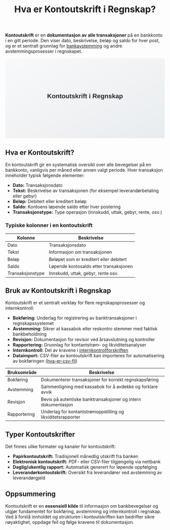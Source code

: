 ﻿---
title: "Hva er Kontoutskrift i Regnskap?"
seoTitle: "Hva er Kontoutskrift i Regnskap?"
meta_description: '**Kontoutskrift** er en **dokumentasjon av alle transaksjoner** på en bankkonto i en gitt periode. Den viser dato, beskrivelse, beløp og saldo for hver post, ...'
slug: hva-er-kontoutskrift
type: blog
layout: pages/single
---

**Kontoutskrift** er en **dokumentasjon av alle transaksjoner** på en bankkonto i en gitt periode. Den viser dato, beskrivelse, beløp og saldo for hver post, og er et sentralt grunnlag for [bankavstemming](/blogs/regnskap/hva-er-bankavstemming "Hva er Bankavstemming i Regnskap? En komplett guide til bankavstemminger") og andre avstemmingsprosesser i regnskapet.

![Illustrasjon som viser en kontoutskrift i regnskap](kontoutskrift-image.svg)

## Hva er Kontoutskrift?

En kontoutskrift gir en systematisk oversikt over alle bevegelser på en bankkonto, vanligvis per måned eller annen valgt periode. Hver transaksjon inneholder typisk følgende elementer:

* **Dato:** Transaksjonsdato
* **Tekst:** Beskrivelse av transaksjonen (for eksempel leverandørbetaling eller gebyr)
* **Beløp:** Debitert eller kreditert beløp
* **Saldo:** Kontoens løpende saldo etter hver postering
* **Transaksjonstype:** Type operasjon (innskudd, uttak, gebyr, rente, osv.)

### Typiske kolonner i en kontoutskrift

| Kolonne           | Beskrivelse                                            |
|-------------------|--------------------------------------------------------|
| Dato              | Transaksjonsdato                                       |
| Tekst             | Informasjon om transaksjonen                           |
| Beløp             | Beløpet som er kreditert eller debitert                |
| Saldo             | Løpende kontosaldo etter transaksjonen                 |
| Transaksjonstype  | Innskudd, uttak, gebyr, rente osv.                     |

## Bruk av Kontoutskrift i Regnskap

Kontoutskrift er et sentralt verktøy for flere regnskapsprosesser og internkontroll:

* **Bokføring:** Underlag for registrering av banktransaksjoner i regnskapssystemet
* **Avstemming:** Sikrer at kassabok eller reskontro stemmer med faktisk bankbeholdning
* **Revisjon:** Dokumentasjon for revisor ved årsavslutning og kontroller
* **Rapportering:** Grunnlag for kontantstrøm- og likviditetsanalyser
* **Internkontroll:** Del av kravene i [internkontrollforskriften](/blogs/regnskap/internkontrollforskriften "Hva er Internkontrollforskriften? Guide til internkontroll i regnskap")
* **Dataimport:** CSV-filer av kontoutskrift kan importeres for automatisering av bokføringen ([hva-er-csv-fil](/blogs/regnskap/hva-er-csv-fil "Hva er CSV-fil? Bruk i regnskap"))

| Bruksområde    | Beskrivelse                                                    |
|----------------|----------------------------------------------------------------|
| Bokføring      | Dokumenterer transaksjoner for korrekt regnskapsføring         |
| Avstemming     | Sammenligning med kassabok for å avdekke og forklare avvik     |
| Revisjon       | Bevis på autentiske banktransaksjoner og intern dokumentasjon  |
| Rapportering   | Underlag for kontantstrømoppstilling og likviditetsrapporter    |

## Typer Kontoutskrifter

Det finnes ulike formater og kanaler for kontoutskrift:

* **Papirkontoutskrift:** Tradisjonell månedlig utskrift fra banken
* **Elektronisk kontoutskrift:** PDF- eller CSV-filer tilgjengelig via nettbank
* **Daglig/ukentlig rapport:** Automatisk generert for løpende oppfølging
* **Leverandørkontoutskrift:** Oversikt fra leverandører ved avstemming av leverandørgjeld

## Oppsummering

Kontoutskrift er en **essensiell kilde** til informasjon om bankbevegelser og utgjør fundamentet for bokføring, avstemming og internkontroll i regnskap. Ved å forstå innholdet og strukturen i kontoutskriften kan bedrifter sikre nøyaktighet, oppdage feil og følge kravene til dokumentasjon.








